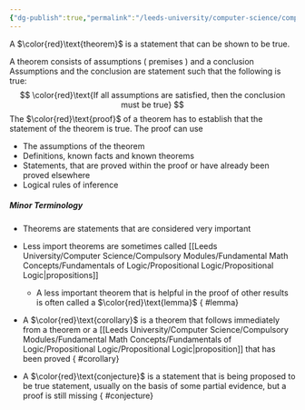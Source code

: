 ```yaml
---
{"dg-publish":true,"permalink":"/leeds-university/computer-science/compulsory-modules/fundamental-math-concepts/proof-techniques/definitions/theorem/","tags":["Definition"]}
---
```


A $\color{red}\text{theorem}$ is a statement that can be shown to be true.

A theorem consists of assumptions ( premises ) and a conclusion
Assumptions and the conclusion are statement such that the following is true:
$$
\color{red}\text{If all assumptions are satisfied, then the conclusion must be true}
$$
The $\color{red}\text{proof}$ of a theorem has to establish that the statement of the theorem is true.
The proof can use
- The assumptions of the theorem
- Definitions, known facts and known theorems
- Statements, that are proved within the proof or have already been proved elsewhere
- Logical rules of inference
##### Minor Terminology
- Theorems are statements that are considered very important
- Less import theorems are sometimes called [[Leeds University/Computer Science/Compulsory Modules/Fundamental Math Concepts/Fundamentals of Logic/Propositional Logic/Propositional Logic\|propositions]]
	- A less important theorem that is helpful in the proof of other results is often called a $\color{red}\text{lemma}$
{ #lemma}

- A $\color{red}\text{corollary}$ is a theorem that follows immediately from a theorem or a [[Leeds University/Computer Science/Compulsory Modules/Fundamental Math Concepts/Fundamentals of Logic/Propositional Logic/Propositional Logic\|proposition]] that has been proved
{ #corollary}

- A $\color{red}\text{conjecture}$ is a statement that is being proposed to be true statement, usually on the basis of some partial evidence, but a proof is still missing
{ #conjecture}


